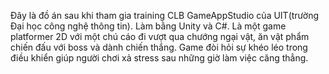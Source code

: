 Đây là đồ án sau khi tham gia training CLB GameAppStudio của UIT(trường Đại học công nghệ thông tin).
Làm bằng Unity và C#.
Là một game platformer 2D với một chú cáo đi vượt qua chướng ngại vật, ăn vật phẩm chiến đấu với boss và dành chiến thắng.
Game đòi hỏi sự khéo léo trong điều khiển giúp người chơi xả stress sau những giờ làm việc căng thẳng.
